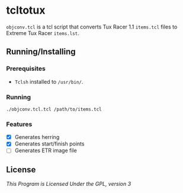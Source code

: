 # tcltotux
`objconv.tcl` is a tcl script that converts Tux Racer 1.1 `items.tcl` files to Extreme Tux Racer `items.lst`.

## Running/Installing

### Prerequisites
- `Tclsh` installed to `/usr/bin/`.

### Running
`./objconv.tcl.tcl /path/to/items.tcl`

### Features 
- [x] Generates herring
- [x] Generates start/finish points
- [ ] Generates ETR image file

## License
*This Program is Licensed Under the GPL, version 3*
